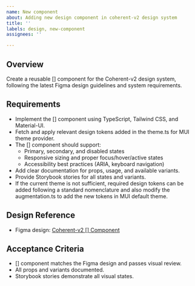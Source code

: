 ```yaml
---
name: New component
about: Adding new design component in coherent-v2 design system
title: ''
labels: design, new-component
assignees: ''

---
```


## Overview
Create a reusable [] component for the Coherent-v2 design system, following the latest Figma design guidelines and system requirements.

## Requirements
- Implement the [] component using TypeScript, Tailwind CSS, and Material-UI.
- Fetch and apply relevant design tokens added in the theme.ts for MUI theme provider.
- The [] component should support:
  - Primary, secondary, and disabled states
  - Responsive sizing and proper focus/hover/active states
  - Accessibility best practices (ARIA, keyboard navigation)
- Add clear documentation for props, usage, and available variants.
- Provide Storybook stories for all states and variants.
- If the current theme is not sufficient, required design tokens can be added following a standard nomenclature and also modify the augmentation.ts to add the new tokens in MUI default theme.

## Design Reference
- Figma design: [Coherent-v2 [] Component](https://figma.com/design/qsvxjZOgpBMl3cHsEzPe0L/Coherent-v2-design-system?node-id=6594-974380&t=dnjg6Eth0W1DsvD6-4)

## Acceptance Criteria
- [] component matches the Figma design and passes visual review.
- All props and variants documented.
- Storybook stories demonstrate all visual states.

